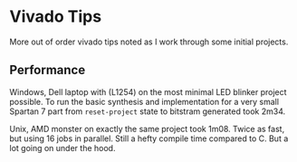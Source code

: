 # Vivado Tips

More out of order vivado tips noted as I work through some initial projects.

## Performance

Windows, Dell laptop with (L1254) on the most minimal LED blinker project possible.
To run the basic synthesis and implementation for a very small Spartan 7 part 
from `reset-project` state to bitstram generated took 2m34.

Unix, AMD monster on exactly the same project took 1m08. Twice as fast, but using
16 jobs in parallel.  Still a hefty compile time compared to C.  But a lot going
on under the hood.
